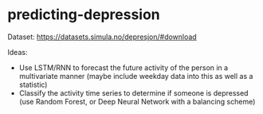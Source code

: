 # predicting-depression

Dataset: https://datasets.simula.no/depresjon/#download

Ideas:
* Use LSTM/RNN to forecast the future activity of the person in a multivariate manner (maybe include weekday data into this as well as a statistic)
* Classify the activity time series to determine if someone is depressed (use Random Forest, or Deep Neural Network with a balancing scheme)
